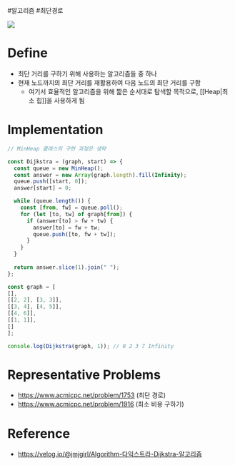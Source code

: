 #알고리즘 #최단경로 

![](https://i.imgur.com/EKu1v4e.png)

# Define
- 최단 거리를 구하기 위해 사용하는 알고리즘들 중 하나
- 현재 노드까지의 최단 거리를 재활용하여 다음 노드의 최단 거리를 구함
	- 여기서 효율적인 알고리즘을 위해 짧은 순서대로 탐색할 목적으로, [[Heap|최소 힙]]을 사용하게 됨

# Implementation
```js
// MinHeap 클래스의 구현 과정은 생략

const Dijkstra = (graph, start) => {
  const queue = new MinHeap();
  const answer = new Array(graph.length).fill(Infinity);
  queue.push([start, 0]);
  answer[start] = 0;

  while (queue.length()) {
    const [from, fw] = queue.poll();
    for (let [to, tw] of graph[from]) {
      if (answer[to] > fw + tw) {
		answer[to] = fw + tw;
		queue.push([to, fw + tw]);
	  }
	}
  }
  
  return answer.slice(1).join(" ");
};

const graph = [
[], 
[[2, 2], [3, 3]], 
[[3, 4], [4, 5]], 
[[4, 6]], 
[[1, 1]], 
[]
];

console.log(Dijkstra(graph, 1)); // 0 2 3 7 Infinity
```

# Representative Problems
- https://www.acmicpc.net/problem/1753 (최단 경로)
- https://www.acmicpc.net/problem/1916 (최소 비용 구하기)

# Reference
- https://velog.io/@jmjgirl/Algorithm-다익스트라-Dijkstra-알고리즘